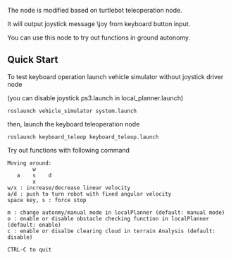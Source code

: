 The node is modified based on turtlebot teleoperation node.

It will output joystick message \joy from keyboard button input.

You can use this node to try out functions in ground autonomy.

## Quick Start
To test keyboard operation 
launch vehicle simulator without joystick driver node 

(you can disable joystick ps3.launch in local_planner.launch)

```roslaunch vehicle_simulator system.launch```

then, launch the keyboard teleoperation node

```roslaunch keyboard_teleop keyboard_teleop.launch```

Try out functions with following command

```
Moving around:
        w
   a    s    d
        x
w/x : increase/decrease linear velocity 
a/d : push to turn robot with fixed angular velocity
space key, s : force stop

m : change autonmy/manual mode in localPlanner (default: manual mode)
o : enable or disable obstacle checking function in localPlanner (default: enable)
c : enable or disalbe clearing cloud in terrain Analysis (default: disable)

CTRL-C to quit
```
 

